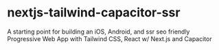 # nextjs-tailwind-capacitor-ssr
A starting point for building an iOS, Android, and ssr seo friendly Progressive Web App with Tailwind CSS, React w/ Next.js and Capacitor
